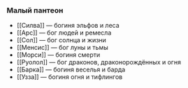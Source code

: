 ### Малый пантеон
- [[Силва]] — богиня эльфов и леса
- [[Арс]] — бог людей и ремесла
- [[Сол]] — бог солнца и жизни
- [[Менсис]] — бог луны и тьмы
- [[Морси]] — богиня смерти
- [[Руолол]] — бог драконов, драконорождённых и огня
- [[Барка]] — богиня веселья и барда
- [[Узза]] — богиня огня и тифлингов